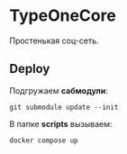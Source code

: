 # TypeOneCore

Простенькая соц-сеть.

## Deploy

Подгружаем **сабмодули**:

```
git submodule update --init
```

В папке **scripts** вызываем:

```
docker compose up
```
